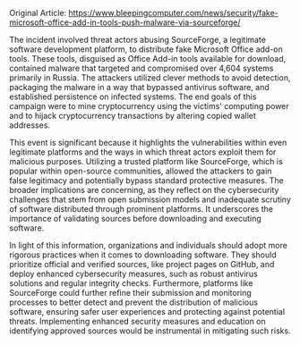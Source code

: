 Original Article: https://www.bleepingcomputer.com/news/security/fake-microsoft-office-add-in-tools-push-malware-via-sourceforge/

The incident involved threat actors abusing SourceForge, a legitimate software development platform, to distribute fake Microsoft Office add-on tools. These tools, disguised as Office Add-in tools available for download, contained malware that targeted and compromised over 4,604 systems primarily in Russia. The attackers utilized clever methods to avoid detection, packaging the malware in a way that bypassed antivirus software, and established persistence on infected systems. The end goals of this campaign were to mine cryptocurrency using the victims' computing power and to hijack cryptocurrency transactions by altering copied wallet addresses.

This event is significant because it highlights the vulnerabilities within even legitimate platforms and the ways in which threat actors exploit them for malicious purposes. Utilizing a trusted platform like SourceForge, which is popular within open-source communities, allowed the attackers to gain false legitimacy and potentially bypass standard protective measures. The broader implications are concerning, as they reflect on the cybersecurity challenges that stem from open submission models and inadequate scrutiny of software distributed through prominent platforms. It underscores the importance of validating sources before downloading and executing software.

In light of this information, organizations and individuals should adopt more rigorous practices when it comes to downloading software. They should prioritize official and verified sources, like project pages on GitHub, and deploy enhanced cybersecurity measures, such as robust antivirus solutions and regular integrity checks. Furthermore, platforms like SourceForge could further refine their submission and monitoring processes to better detect and prevent the distribution of malicious software, ensuring safer user experiences and protecting against potential threats. Implementing enhanced security measures and education on identifying approved sources would be instrumental in mitigating such risks.